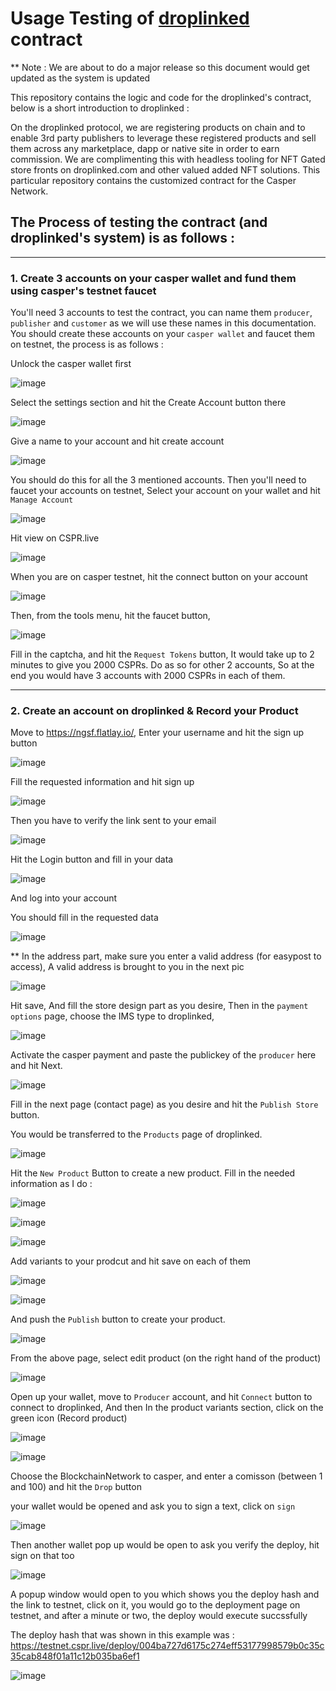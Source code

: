 # Usage Testing of [droplinked](https://www.droplinked.com) contract

** Note : We are about to do a major release so this document would get updated as the system is updated

This repository contains the logic and code for the droplinked's contract, below is a short introduction to droplinked : 

On the droplinked protocol, we are registering products on chain and to enable 3rd party publishers to leverage these registered products and sell them across any marketplace, dapp or native site in order to earn commission. We are complimenting this with headless tooling for NFT Gated store fronts on droplinked.com and other valued added NFT solutions. This particular repository contains the customized contract for the Casper Network.


## The Process of testing the contract (and droplinked's system) is as follows : 

___
### 1. Create 3 accounts on your casper wallet and fund them using casper's testnet faucet

You'll need 3 accounts to test the contract, you can name them `producer`, `publisher` and `customer` as we will use these names in this documentation.
You should create these accounts on your `casper wallet` and faucet them on testnet, the process is as follows : 

Unlock the casper wallet first 

![image](https://github.com/FLATLAY/droplinked_casper/assets/20683538/c5e052f5-464c-4d49-9745-46c1012a9197)

Select the settings section and hit the Create Account button there

![image](https://github.com/FLATLAY/droplinked_casper/assets/20683538/7ef1cbd4-ce52-43a8-a21d-1dcdfe8dd659)

Give a name to your account and hit create account

![image](https://github.com/FLATLAY/droplinked_casper/assets/20683538/44145c4f-dc97-4e43-a7ab-7936db9fb5c1)

You should do this for all the 3 mentioned accounts. Then you'll need to faucet your accounts on testnet, Select your account on your wallet and hit `Manage Account`

![image](https://github.com/FLATLAY/droplinked_casper/assets/20683538/6cbcdb09-2e1f-4213-ae6a-00406eb45e86)

Hit view on CSPR.live

![image](https://github.com/FLATLAY/droplinked_casper/assets/20683538/2be0a0c2-c4fb-4b1d-80f0-3f1bd414f580)

When you are on casper testnet, hit the connect button on your account

![image](https://github.com/FLATLAY/droplinked_casper/assets/20683538/298bf314-7f9d-48b1-bd05-a1bebc00e835)

Then, from the tools menu, hit the faucet button, 

![image](https://github.com/FLATLAY/droplinked_casper/assets/20683538/d7f8ddef-19c4-4fa7-b362-cce736b4f9c3)

Fill in the captcha, and hit the `Request Tokens` button, It would take up to 2 minutes to give you 2000 CSPRs. Do as so for other 2 accounts, So at the end you would have 3 accounts with 2000 CSPRs in each of them.

___
### 2. Create an account on droplinked & Record your Product

Move to https://ngsf.flatlay.io/, Enter your username and hit the sign up button

![image](https://github.com/FLATLAY/droplinked_casper/assets/20683538/e2868478-625e-40d1-980e-9cf85aba256b)

Fill the requested information and hit sign up

![image](https://github.com/FLATLAY/droplinked_casper/assets/20683538/df8ff767-b042-4e7b-bbcb-81b26cb2dd66)

Then you have to verify the link sent to your email 

![image](https://github.com/FLATLAY/droplinked_casper/assets/20683538/a34ef1db-8b82-4a1e-a068-17e92f80d515)

Hit the Login button and fill in your data 

![image](https://github.com/FLATLAY/droplinked_casper/assets/20683538/8f31ebba-e0b6-4170-9ef2-9a65d3a7e4b1)

And log into your account

You should fill in the requested data 

![image](https://github.com/FLATLAY/droplinked_casper/assets/20683538/01f2c9d0-dd4d-4dfc-ba1a-057c9814259a)

** In the address part, make sure you enter a valid address (for easypost to access), A valid address is brought to you in the next pic

![image](https://github.com/FLATLAY/droplinked_casper/assets/20683538/442ecd9d-4ff5-4fea-8c3f-315ebea44e1e)

Hit save, And fill the store design part as you desire, Then in the `payment options` page, choose the IMS type to droplinked, 

![image](https://github.com/FLATLAY/droplinked_casper/assets/20683538/166626f9-fbcb-42c2-88c3-d4b0e4403d4c)

Activate the casper payment and paste the publickey of the `producer` here and hit Next.

![image](https://github.com/FLATLAY/droplinked_casper/assets/20683538/736f356b-b23e-493f-9666-fe2e162bf239)

Fill in the next page (contact page) as you desire and hit the `Publish Store` button.

You would be transferred to the `Products` page of droplinked.

![image](https://github.com/FLATLAY/droplinked_casper/assets/20683538/1c226eef-2a34-41c7-9877-408a46218f28)

Hit the `New Product` Button to create a new product. Fill in the needed information as I do : 

![image](https://github.com/FLATLAY/droplinked_casper/assets/20683538/38b1844a-aa74-4dbf-9f68-3c27300a8778)

![image](https://github.com/FLATLAY/droplinked_casper/assets/20683538/acb00757-f078-444f-8928-a6d3a4f15070)

![image](https://github.com/FLATLAY/droplinked_casper/assets/20683538/af157e44-f08d-4e34-a10c-4de1a43400d5)

Add variants to your prodcut and hit save on each of them 

![image](https://github.com/FLATLAY/droplinked_casper/assets/20683538/8c9d92c1-b145-4aa5-9e4b-f3cb2fb424f1)

![image](https://github.com/FLATLAY/droplinked_casper/assets/20683538/dc4aec5d-373a-40b5-afd2-a9e9d447f465)

And push the `Publish` button to create your product. 

![image](https://github.com/FLATLAY/droplinked_casper/assets/20683538/cd95ec4c-2183-4844-a463-679b62db7e50)

From the above page, select edit product (on the right hand of the product) 

![image](https://github.com/FLATLAY/droplinked_casper/assets/20683538/3bc55382-bad1-4e66-9639-71b743f2a088)

Open up your wallet, move to `Producer` account, and hit `Connect` button to connect to droplinked, And then
In the product variants section, click on the green icon (Record product)

![image](https://github.com/FLATLAY/droplinked_casper/assets/20683538/0a546635-cb1a-4d01-8d5a-f2c337dc0035)

![image](https://github.com/FLATLAY/droplinked_casper/assets/20683538/58cc52a9-f940-4e9f-82ce-b5b3521f1256)

Choose the BlockchainNetwork to casper, and enter a comisson (between 1 and 100) and hit the `Drop` button 

your wallet would be opened and ask you to sign a text, click on `sign`

![image](https://github.com/FLATLAY/droplinked_casper/assets/20683538/91269eb3-cfe9-4a1e-8862-07a64f1f0923)

Then another wallet pop up would be open to ask you verify the deploy, hit sign on that too

![image](https://github.com/FLATLAY/droplinked_casper/assets/20683538/e13d0a69-eaf2-44f8-80aa-dc76add3a8c3)

A popup window would open to you which shows you the deploy hash and the link to testnet, click on it, you would go to the deployment page on testnet, and after a minute or two, the deploy would execute succssfully 

The deploy hash that was shown in this example was : https://testnet.cspr.live/deploy/004ba727d6175c274eff53177998579b0c35c35cab848f01a11c12b035ba6ef1

![image](https://github.com/FLATLAY/droplinked_casper/assets/20683538/16718e0d-f950-4173-9676-cf4cd539f324)
